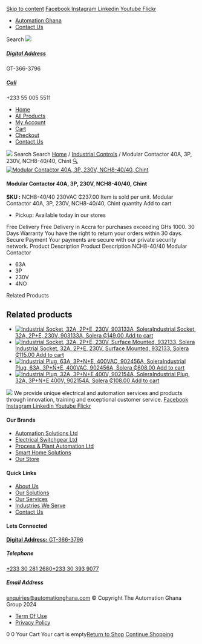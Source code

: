 [Skip to content](https://store.automationghana.com/product/contactor-nch8-40-40-230vac-chint/#content)
[ Facebook ](https://www.facebook.com/automationgh/) [ Instagram ](https://www.instagram.com/automationgh/) [ Linkedin ](https://www.linkedin.com/company/the-automation-ghana-limited/) [ Youtube ](https://www.youtube.com/channel/UCurrRDUSm5oIW39VXjn1u0w) [ Flickr ](https://www.flickr.com/photos/181794037@N07/)
  * [ Automation Ghana ](https://automationghana.com)
  * [ Contact Us ](https://store.automationghana.com/contact/)


Search
[ ![](https://store.automationghana.com/wp-content/uploads/2024/04/Website-TAGG-Logo-BLUE.png) ](https://store.automationghana.com/)
[ ](https://maps.app.goo.gl/m4xeaagWCNbLk4jM6)
#####  [ Digital Address ](https://maps.app.goo.gl/m4xeaagWCNbLk4jM6)
GT-366-3796 
[ ](tel:+233550055511)
#####  [ Call ](tel:+233550055511)
+233 55 005 5511 
  * [Home](https://store.automationghana.com/)
  * [All Products](https://store.automationghana.com/shop/)
  * [My Account](https://store.automationghana.com/my-account/)
  * [Cart](https://store.automationghana.com/cart/)
  * [Checkout](https://store.automationghana.com/checkout/)
  * [Contact Us](https://store.automationghana.com/contact/)


[![](https://store.automationghana.com/wp-content/uploads/2024/04/AutomationGhana_logo_white.png)](https://store.automationghana.com)
Search
Search
[Home](https://store.automationghana.com) / [Industrial Controls](https://store.automationghana.com/product-category/industrial-controls/) / Modular Contactor 40A, 3P, 230V, NCH8-40/40, Chint
[🔍](https://store.automationghana.com/product/contactor-nch8-40-40-230vac-chint/)
[![Modular Contactor 40A, 3P, 230V, NCH8-40/40, Chint](https://store.automationghana.com/wp-content/uploads/2020/04/nch8-40.jpg)](https://store.automationghana.com/wp-content/uploads/2020/04/nch8-40.jpg)
####  Modular Contactor 40A, 3P, 230V, NCH8-40/40, Chint 
**SKU :** NCH8-40/40 230VAC 
₵237.00
Item is sold per unit.
Modular Contactor 40A, 3P, 230V, NCH8-40/40, Chint quantity
Add to cart
  * Pickup: Available today in our stores


Free Delivery 
Free Delivery in Accra for purchases exceeding GHs 1000. 
30 Days Warranty 
You have the right to return your orders within 30 days. 
Secure Payment 
Your payments are secure with our private security network. 
Product Description
Product Description
NCH8-40/40 Modular Contactor 
  * 63A
  * 3P
  * 230V
  * 4NO


Related Products 
## Related products
  * [![Industrial Socket, 32A, 2P+E, 230V, 903133A, Solera](https://store.automationghana.com/wp-content/uploads/2020/02/SOLERA-10-300x300.jpg)Industrial Socket, 32A, 2P+E, 230V, 903133A, Solera ₵149.00 ](https://store.automationghana.com/product/socket-903133a-solera/)
[Add to cart](https://store.automationghana.com/product/contactor-nch8-40-40-230vac-chint/?add-to-cart=1533)
  * [![Industrial Socket, 32A, 2P+E, 230V, Surface Mounted, 932133, Solera](https://store.automationghana.com/wp-content/uploads/2020/04/932133.png)Industrial Socket, 32A, 2P+E, 230V, Surface Mounted, 932133, Solera ₵115.00 ](https://store.automationghana.com/product/surface-mounted-socket-932133-solera/)
[Add to cart](https://store.automationghana.com/product/contactor-nch8-40-40-230vac-chint/?add-to-cart=1536)
  * [![Industrial Plug, 63A, 3P+N+E, 400VAC, 902456A, Solera](https://store.automationghana.com/wp-content/uploads/2020/02/SOLERA-8-300x300.jpg)Industrial Plug, 63A, 3P+N+E, 400VAC, 902456A, Solera ₵608.00 ](https://store.automationghana.com/product/plug-902456a-solera/)
[Add to cart](https://store.automationghana.com/product/contactor-nch8-40-40-230vac-chint/?add-to-cart=1524)
  * [![Industrial Plug, 32A, 3P+N+E 400V, 902154A, Solera](https://store.automationghana.com/wp-content/uploads/2020/04/902154A.png)Industrial Plug, 32A, 3P+N+E 400V, 902154A, Solera ₵108.00 ](https://store.automationghana.com/product/industrial-plug-902154a-solera/)
[Add to cart](https://store.automationghana.com/product/contactor-nch8-40-40-230vac-chint/?add-to-cart=1511)


![](https://store.automationghana.com/wp-content/uploads/2024/04/AutomationGhana_logo_white.png)
We provide unique electrical and automation services and products through innovation, training and exceptional customer service.
[ Facebook ](https://www.facebook.com/automationgh/) [ Instagram ](https://www.instagram.com/automationgh/) [ Linkedin ](https://www.linkedin.com/company/the-automation-ghana-limited/) [ Youtube ](https://www.youtube.com/channel/UCurrRDUSm5oIW39VXjn1u0w) [ Flickr ](https://www.flickr.com/photos/181794037@N07/)
#### Our Brands
  * [ Automation Solutions Ltd ](https://store.automationghana.com/product/contactor-nch8-40-40-230vac-chint/)
  * [ Electrical Switchgear Ltd ](https://store.automationghana.com/product/contactor-nch8-40-40-230vac-chint/)
  * [ Process & Plant Automation Ltd ](https://store.automationghana.com/product/contactor-nch8-40-40-230vac-chint/)
  * [ Smart Home Solutions ](https://store.automationghana.com/product/contactor-nch8-40-40-230vac-chint/)
  * [ Our Store ](https://store.automationghana.com/product/contactor-nch8-40-40-230vac-chint/)


#### Quick Links
  * [ About Us ](https://store.automationghana.com/product/contactor-nch8-40-40-230vac-chint/)
  * [ Our Solutions ](https://store.automationghana.com/product/contactor-nch8-40-40-230vac-chint/)
  * [ Our Services ](https://store.automationghana.com/product/contactor-nch8-40-40-230vac-chint/)
  * [ Industries We Serve ](https://store.automationghana.com/product/contactor-nch8-40-40-230vac-chint/)
  * [ Contact Us ](https://store.automationghana.com/product/contactor-nch8-40-40-230vac-chint/)


#### Lets Connected
[**Digital Address:** GT-366-3796](https://maps.app.goo.gl/m4xeaagWCNbLk4jM6)
#####  Telephone 
[ +233 30 281 2680](tel:+233302812680)[+233 30 393 9077](https://store.automationghana.com/product/contactor-nch8-40-40-230vac-chint/+233303939077)
#####  Email Address 
enquiries@automationghana.com 
© Copyright The Automation Ghana Group 2024
  * [ Term Of Use ](https://store.automationghana.com/product/contactor-nch8-40-40-230vac-chint/)
  * [ Privacy Policy ](https://store.automationghana.com/product/contactor-nch8-40-40-230vac-chint/)


0
0
Your Cart
Your cart is empty[Return to Shop](https://store.automationghana.com/shop/)
[Continue Shopping](https://store.automationghana.com/product/contactor-nch8-40-40-230vac-chint/)
